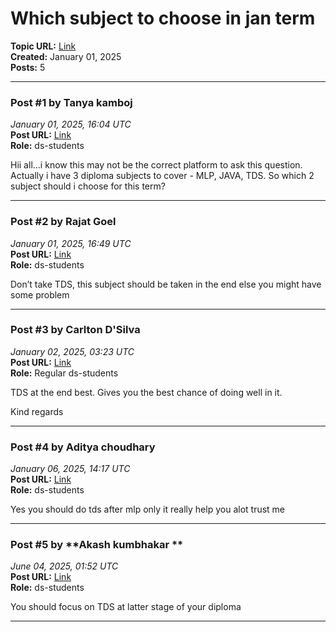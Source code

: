 # Which subject to choose in jan term
**Topic URL:** [Link](https://discourse.onlinedegree.iitm.ac.in/t/which-subject-to-choose-in-jan-term/161071)  
**Created:** January 01, 2025  
**Posts:** 5  

---

### Post #1 by **Tanya kamboj**
*January 01, 2025, 16:04 UTC*  
**Post URL:** [Link](https://discourse.onlinedegree.iitm.ac.in/t/which-subject-to-choose-in-jan-term/161071/1)  
**Role:**  ds-students

Hii all…i know this may not be the correct platform to ask this question.  
Actually i have 3 diploma subjects to cover - MLP, JAVA, TDS. So which 2 subject should i choose for this term?

---

### Post #2 by **Rajat Goel**
*January 01, 2025, 16:49 UTC*  
**Post URL:** [Link](https://discourse.onlinedegree.iitm.ac.in/t/which-subject-to-choose-in-jan-term/161071/2)  
**Role:**  ds-students

Don’t take TDS, this subject should be taken in the end else you might have some problem

---

### Post #3 by **Carlton D'Silva**
*January 02, 2025, 03:23 UTC*  
**Post URL:** [Link](https://discourse.onlinedegree.iitm.ac.in/t/which-subject-to-choose-in-jan-term/161071/3)  
**Role:** Regular ds-students

TDS at the end best. Gives you the best chance of doing well in it.

Kind regards

---

### Post #4 by **Aditya choudhary**
*January 06, 2025, 14:17 UTC*  
**Post URL:** [Link](https://discourse.onlinedegree.iitm.ac.in/t/which-subject-to-choose-in-jan-term/161071/4)  
**Role:**  ds-students

Yes you should do tds after mlp only it really help you alot trust me

---

### Post #5 by **Akash kumbhakar **
*June 04, 2025, 01:52 UTC*  
**Post URL:** [Link](https://discourse.onlinedegree.iitm.ac.in/t/which-subject-to-choose-in-jan-term/161071/5)  
**Role:**  ds-students

You should focus on TDS at latter stage of your diploma

---
